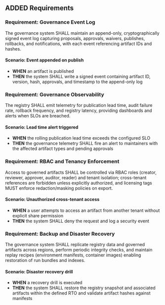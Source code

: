 ## ADDED Requirements
### Requirement: Governance Event Log
The governance system SHALL maintain an append-only, cryptographically signed event log capturing proposals, approvals, waivers, publishes, rollbacks, and notifications, with each event referencing artifact IDs and hashes.

#### Scenario: Event appended on publish
- **WHEN** an artifact is published
- **THEN** the system SHALL write a signed event containing artifact ID, version, hash, approvals, and timestamp to the append-only log

### Requirement: Governance Observability
The registry SHALL emit telemetry for publication lead time, audit failure rate, rollback frequency, and registry latency, providing dashboards and alerts when SLOs are breached.

#### Scenario: Lead time alert triggered
- **WHEN** the rolling publication lead time exceeds the configured SLO
- **THEN** the governance telemetry SHALL fire an alert to maintainers with the affected artifact types and pending approvals

### Requirement: RBAC and Tenancy Enforcement
Access to governed artifacts SHALL be controlled via RBAC roles (creator, reviewer, approver, auditor, reader) and tenant isolation; cross-tenant references are forbidden unless explicitly authorized, and licensing tags MUST enforce redaction/masking policies on export.

#### Scenario: Unauthorized cross-tenant access
- **WHEN** a user attempts to access an artifact from another tenant without explicit share permission
- **THEN** the system SHALL deny the request and log a security event

### Requirement: Backup and Disaster Recovery
The governance system SHALL replicate registry data and governed artifacts across regions, perform periodic integrity checks, and maintain replay recipes (environment manifests, container images) enabling restoration of run bundles and indexes.

#### Scenario: Disaster recovery drill
- **WHEN** a recovery drill is executed
- **THEN** the system SHALL restore the registry snapshot and associated artifacts within the defined RTO and validate artifact hashes against manifests
